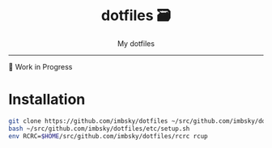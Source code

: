 <div align="center">
<h1>dotfiles 🗃</h1>
My dotfiles
</div>
<hr />

🚧 Work in Progress

# Installation

```bash
git clone https://github.com/imbsky/dotfiles ~/src/github.com/imbsky/dotfiles
bash ~/src/github.com/imbsky/dotfiles/etc/setup.sh
env RCRC=$HOME/src/github.com/imbsky/dotfiles/rcrc rcup
```
